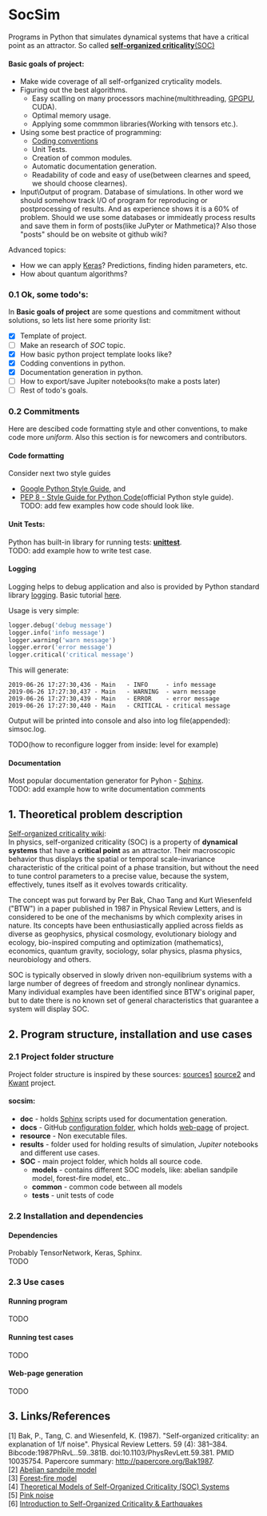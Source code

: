 # SocSim
Programs in Python that simulates dynamical systems that have a critical point as an attractor. So called [__self-organized criticality__(SOC)](https://en.wikipedia.org/wiki/Self-organized_criticality)

#### Basic goals of project:
 - Make wide coverage of all self-orfganized cryticality models.
 - Figuring out the best algorithms. 
    - Easy scalling on many processors machine(multithreading, [GPGPU](https://en.wikipedia.org/wiki/General-purpose_computing_on_graphics_processing_units), CUDA). 
    - Optimal memory usage.
    - Applying some commmon libraries(Working with tensors etc.).
 - Using some best practice of programming:
    - [Coding conventions](https://en.wikipedia.org/wiki/Coding_conventions)
    - Unit Tests.
    - Creation of common modules.
    - Automatic documentation generation.
    - Readability of code and easy of use(between clearnes and speed, we should choose clearnes).
 - Input\Output of program. Database of simulations. In other word we should somehow track I/O of program for reproducing or postprocessing of results. And as experience shows it is a 60% of problem. Should we use some databases or immideatly process results and save them in form of posts(like JuPyter or Mathmetica)? Also those "posts" should be on website ot github wiki?    
 
 Advanced topics: 
 - How we can apply [Keras](https://github.com/keras-team/keras)? Predictions, finding hiden parameters, etc.
 - How about quantum algorithms?


### 0.1 Ok, some todo's:

In __Basic goals of project__ are some questions and commitment without solutions, so lets list here some priority list:

- [x] Template of project.
- [ ] Make an research of _SOC_ topic.
- [x] How basic python project template looks like?
- [x] Codding conventions in python.
- [x] Documentation generation in python.
- [ ] How to export/save Jupiter notebooks(to make a posts later)
- [ ] Rest of todo's goals.

### 0.2 Commitments
Here are descibed code formatting style and other conventions, to make code more _uniform_. Also this section is for newcomers and contributors.

#### Code formatting
Consider next two style guides
 - [Google Python Style Guide](https://github.com/google/styleguide/blob/gh-pages/pyguide.md), and
 - [PEP 8 - Style Guide for Python Code](https://www.python.org/dev/peps/pep-0008/)(official Python style guide).      
 TODO: add few examples how code should look like.
 
#### Unit Tests:
Python has built-in library for running tests:
[__unittest__](https://docs.python.org/3/library/unittest.html).   
TODO: add example how to write test case.

#### Logging
Logging helps to debug application and also is provided by Python standard library
[logging](https://docs.python.org/3.9/library/logging.html). Basic tutorial [here](https://docs.python.org/3.9/howto/logging.html#logging-basic-tutorial).

Usage is very simple:
```python
logger.debug('debug message')
logger.info('info message')
logger.warning('warn message')
logger.error('error message')
logger.critical('critical message')
```

This will generate:
```
2019-06-26 17:27:30,436 - Main   - INFO     - info message
2019-06-26 17:27:30,437 - Main   - WARNING  - warn message
2019-06-26 17:27:30,439 - Main   - ERROR    - error message
2019-06-26 17:27:30,440 - Main   - CRITICAL - critical message
```
Output will be printed into console and also into log file(appended): simsoc.log.

TODO(how to reconfigure logger from inside: level for example)
 
#### Documentation
Most popular documentation generator for Pyhon - [Sphinx](http://www.sphinx-doc.org/en/master/).   
TODO: add example how to write documentation comments


## 1. Theoretical problem description
[Self-organized criticality wiki](https://en.wikipedia.org/wiki/Self-organized_criticality):   
In physics, self-organized criticality (SOC) is a property of __dynamical systems__ that have a __critical point__ as an attractor. Their macroscopic behavior thus displays the spatial or temporal scale-invariance characteristic of the critical point of a phase transition, but without the need to tune control parameters to a precise value, because the system, effectively, tunes itself as it evolves towards criticality.

The concept was put forward by Per Bak, Chao Tang and Kurt Wiesenfeld ("BTW") in a paper published in 1987 in Physical Review Letters, and is considered to be one of the mechanisms by which complexity arises in nature. Its concepts have been enthusiastically applied across fields as diverse as geophysics, physical cosmology, evolutionary biology and ecology, bio-inspired computing and optimization (mathematics), economics, quantum gravity, sociology, solar physics, plasma physics, neurobiology and others.

SOC is typically observed in slowly driven non-equilibrium systems with a large number of degrees of freedom and strongly nonlinear dynamics. Many individual examples have been identified since BTW's original paper, but to date there is no known set of general characteristics that guarantee a system will display SOC.

## 2. Program structure, installation and use cases

### 2.1 Project folder structure
Project folder structure is inspired by these sources:
[sources1](https://stackoverflow.com/questions/193161/what-is-the-best-project-structure-for-a-python-application)
[source2](https://dev.to/codemouse92/dead-simple-python-project-structure-and-imports-38c6) and [Kwant](https://kwant-project.org/) project.

#### socsim:   
- __doc__ - holds [Sphinx](http://www.sphinx-doc.org/en/master/) scripts used for documentation generation.
- __docs__ - GitHub [configuration folder](https://help.github.com/en/articles/configuring-a-publishing-source-for-github-pages), which holds [web-page](https://okmechak.github.io/socsim/) of project.
- __resource__ - Non executable files.
- __results__ - folder used for holding results of simulation, _Jupiter_ notebooks and different use cases.
- __SOC__ - main project folder, which holds all source code.
   - __models__ - contains different SOC models, like: abelian sandpile model, forest-fire model, etc..
   - __common__ - common code between all models
   - __tests__ - unit tests of code


### 2.2 Installation and dependencies
#### Dependencies
Probably TensorNetwork, Keras, Sphinx.    
TODO

### 2.3 Use cases
#### Running program

TODO

#### Running test cases

TODO

#### Web-page generation

TODO

## 3. Links/References
[1]  Bak, P., Tang, C. and Wiesenfeld, K. (1987). "Self-organized criticality: an explanation of 1/f noise". Physical Review Letters. 59 (4): 381–384. Bibcode:1987PhRvL..59..381B. doi:10.1103/PhysRevLett.59.381. PMID 10035754. Papercore summary: http://papercore.org/Bak1987.   
[2] [Abelian sandpile model](https://en.wikipedia.org/wiki/Abelian_sandpile_model)   
[3] [Forest-fire model](https://en.wikipedia.org/wiki/Forest-fire_model)   
[4] [Theoretical Models of Self-Organized Criticality (SOC) Systems](https://arxiv.org/abs/1204.5119)   
[5] [Pink noise](https://en.wikipedia.org/wiki/Pink_noise)   
[6] [Introduction to Self-Organized Criticality & Earthquakes](http://www2.econ.iastate.edu/classes/econ308/tesfatsion/SandpileCA.Winslow97.htm)   
